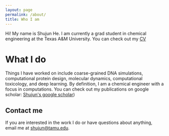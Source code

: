 ```yaml
---
layout: page
permalink: /about/
title: Who I am
---
```


Hi! My name is Shujun He. I am currently a grad student in chemical engineering at the Texas A&M University. You can check out my [CV](https://github.com/Shujun-He/shujun-he.github.io/blob/master/cv_4.pdf)

# What I do

Things I have worked on include coarse-grained DNA simulations, computational protein design, molecular dynamics, computational toxicology, and deep learning. By definition, I am
a chemical engineer with a focus in computations. You can check out my publications on google scholar: [Shujun's google scholar](https://scholar.google.com/citations?user=fMCd1LcAAAAJ&hl=en))


## Contact me

If you are interested in the work I do or have questions about anything, email me at [shujun@tamu.edu](mailto:shujun@tamu.edu).
